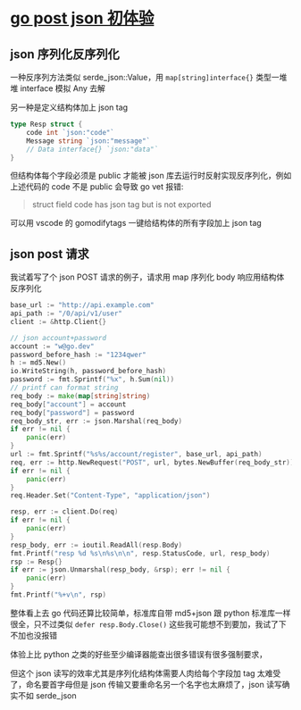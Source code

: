 # [go post json 初体验](/2022/08/go_http_client.md)

## json 序列化反序列化

一种反序列方法类似 serde_json::Value，用 `map[string]interface{}` 类型一堆堆 interface 模拟 Any 去解

另一种是定义结构体加上 json tag

```go
type Resp struct {
    code int `json:"code"`
    Message string `json:"message"`
    // Data interface{} `json:"data"`
}
```

但结构体每个字段必须是 public 才能被 json 库去运行时反射实现反序列化，例如上述代码的 code 不是 public 会导致 go vet 报错:

> struct field code has json tag but is not exported

可以用 vscode 的 gomodifytags 一键给结构体的所有字段加上 json tag

## json post 请求

我试着写了个 json POST 请求的例子，请求用 map 序列化 body 响应用结构体反序列化

```go
base_url := "http://api.example.com"
api_path := "/0/api/v1/user"
client := &http.Client{}

// json account+password
account := "w@go.dev"
password_before_hash := "1234qwer"
h := md5.New()
io.WriteString(h, password_before_hash)
password := fmt.Sprintf("%x", h.Sum(nil))
// printf can format string
req_body := make(map[string]string)
req_body["account"] = account
req_body["password"] = password
req_body_str, err := json.Marshal(req_body)
if err != nil {
    panic(err)
}
url := fmt.Sprintf("%s%s/account/register", base_url, api_path)
req, err := http.NewRequest("POST", url, bytes.NewBuffer(req_body_str))
if err != nil {
    panic(err)
}
req.Header.Set("Content-Type", "application/json")

resp, err := client.Do(req)
if err != nil {
    panic(err)
}
resp_body, err := ioutil.ReadAll(resp.Body)
fmt.Printf("resp %d %s\n%s\n\n", resp.StatusCode, url, resp_body)
rsp := Resp{}
if err := json.Unmarshal(resp_body, &rsp); err != nil {
    panic(err)
}
fmt.Printf("%+v\n", rsp)
```

整体看上去 go 代码还算比较简单，标准库自带 md5+json 跟 python 标准库一样很全，只不过类似 `defer resp.Body.Close()` 这些我可能想不到要加，我试了下不加也没报错

体验上比 python 之类的好些至少编译器能查出很多错误有很多强制要求，

但这个 json 读写的效率尤其是序列化结构体需要人肉给每个字段加 tag 太难受了，命名要首字母但是 json 传输又要重命名另一个名字也太麻烦了，json 读写确实不如 serde_json
